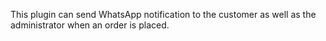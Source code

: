 This plugin can send WhatsApp notification to the customer as well as the administrator when an order is placed.
